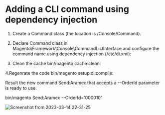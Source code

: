 # Adding a CLI command using dependency injection

1. Create a Command class (the location is <your component root dir>/Console/Command).
2. Declare Command class in Magento\Framework\Console\CommandListInterface and configure the command name using dependency injection (<component root dir>/etc/di.xml):

3. Clean the cache
bin/magento cache:clean:

4.Regenrate the code 
bin/magento setup:di:compile:

Result
the new command Send:Aramex that accepts a --OrderId parameter is ready to use.

bin/magento Send:Aramex --OrderId='000010'

![Screenshot from 2023-03-14 22-31-25](https://user-images.githubusercontent.com/99461347/225103555-fa016ca7-a422-48d0-9d5b-27f166c7075a.png)


